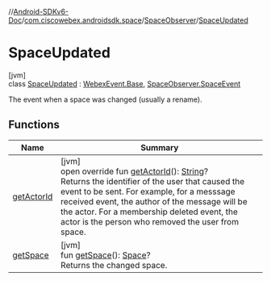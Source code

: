 //[Android-SDKv6-Doc](../../../../index.md)/[com.ciscowebex.androidsdk.space](../../index.md)/[SpaceObserver](../index.md)/[SpaceUpdated](index.md)

# SpaceUpdated

[jvm]\
class [SpaceUpdated](index.md) : [WebexEvent.Base](../../../com.ciscowebex.androidsdk/-webex-event/-base/index.md), [SpaceObserver.SpaceEvent](../-space-event/index.md)

The event when a space was changed (usually a rename).

## Functions

| Name | Summary |
|---|---|
| [getActorId](../../../com.ciscowebex.androidsdk/-webex-event/-base/get-actor-id.md) | [jvm]<br>open override fun [getActorId](../../../com.ciscowebex.androidsdk/-webex-event/-base/get-actor-id.md)(): [String](https://kotlinlang.org/api/latest/jvm/stdlib/kotlin/-string/index.html)?<br>Returns the identifier of the user that caused the event to be sent. For example, for a messsage received event, the author of the message will be the actor. For a membership deleted event, the actor is the person who removed the user from space. |
| [getSpace](get-space.md) | [jvm]<br>fun [getSpace](get-space.md)(): [Space](../../-space/index.md)?<br>Returns the changed space. |
